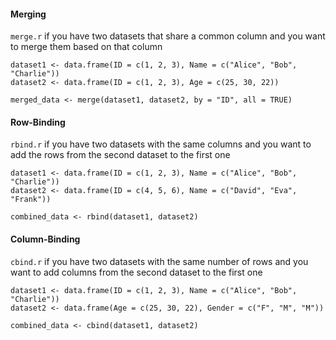 #### Merging
`merge.r` if you have two datasets that share a common column and you want to merge them based on that column
```
dataset1 <- data.frame(ID = c(1, 2, 3), Name = c("Alice", "Bob", "Charlie"))
dataset2 <- data.frame(ID = c(1, 2, 3), Age = c(25, 30, 22))

merged_data <- merge(dataset1, dataset2, by = "ID", all = TRUE)
```
#### Row-Binding
`rbind.r` if you have two datasets with the same columns and you want to add the rows from the second dataset to the first one
```
dataset1 <- data.frame(ID = c(1, 2, 3), Name = c("Alice", "Bob", "Charlie"))
dataset2 <- data.frame(ID = c(4, 5, 6), Name = c("David", "Eva", "Frank"))

combined_data <- rbind(dataset1, dataset2)
```
#### Column-Binding
`cbind.r` if you have two datasets with the same number of rows and you want to add columns from the second dataset to the first one
```
dataset1 <- data.frame(ID = c(1, 2, 3), Name = c("Alice", "Bob", "Charlie"))
dataset2 <- data.frame(Age = c(25, 30, 22), Gender = c("F", "M", "M"))

combined_data <- cbind(dataset1, dataset2)
```
